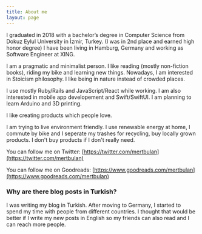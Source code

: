 ```yaml
---
title: About me
layout: page
---
```


I graduated in 2018 with a bachelor’s degree in Computer Science from Dokuz Eylul University in İzmir, Turkey. (I was in 2nd place and earned high honor degree) I have been living in Hamburg, Germany and working as Software Engineer at XING.

I am a pragmatic and minimalist person. I like reading (mostly non-fiction books), riding my bike and learning new things. Nowadays, I am interested in Stoicism philosophy. I like being in nature instead of crowded places.

I use mostly Ruby/Rails and JavaScript/React while working. I am also interested in mobile app developement and Swift/SwiftUI. I am planning to learn Arduino and 3D printing.

I like creating products which people love.

I am trying to live environment friendly. I use renewable energy at home, I commute by bike and I seperate my trashes for recycling, buy locally grown products. I don't buy products if I don't really need.

You can follow me on Twitter: [https://twitter.com/mertbulan](https://twitter.com/mertbulan)

You can follow me on Goodreads: [https://www.goodreads.com/mertbulan](https://www.goodreads.com/mertbulan)


### Why are there blog posts in Turkish?

I was writing my blog in Turkish. After moving to Germany, I started to spend my time with people from different countries. I thought that would be better if I write my new posts in English so my friends can also read and I can reach more people.
